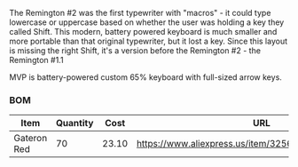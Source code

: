 The Remington #2 was the first typewriter with "macros" - it could type lowercase or uppercase based on whether the user was holding a key they called Shift. This modern, battery powered keyboard is much smaller and more portable than that original typewriter, but it lost a key. Since this layout is missing the right Shift, it's a version before the Remington #2 - the Remington #1.1

MVP is battery-powered custom 65% keyboard with full-sized arrow keys.


### BOM

| Item | Quantity | Cost | URL |
| --- | --------- | ---- | ---- |
| Gateron Red | 70 | 23.10 | https://www.aliexpress.us/item/3256806189709905.html? |